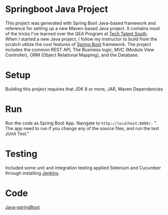 # Springboot Java Project

This project was generated with Spring Boot Java-based framework and reference for setting up a new Maven-based Java project. It contains most of the tricks I've learned over the QEA Program at [Tech Talent South](https://www.techtalentsouth.com/).  
When I started a new Java project, I follow my instructor to build from the scratch utilize the cool features of [Spring Boot](https://www.baeldung.com/spring-boot-start) framework. 
The project includes the common REST API, The Business logic, MVC (Module View Controller), ORM (Object Relational Mapping), and the Database.

# Setup

Building this project requires that JDK 8 or more, JAR, Maven Dependencies

 # Run
Run the code as Spring Boot App. Navigate to <code>http://localhost:8080/.</code> ". The app need to run  if you change any of the source files, and run the test JUnit Test."


 # Testing

Included some unit and integration testing applied Selenium and Cucumber through installing [Jenkins](https://www.jenkins.io/doc/book/installing/). 

 # Code
[Java-springBoot](https://github.com/24sint/Java-springBoot)
